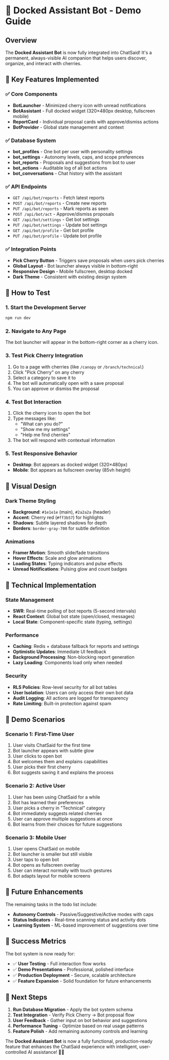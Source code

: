 # 🤖 Docked Assistant Bot - Demo Guide

## Overview

The **Docked Assistant Bot** is now fully integrated into ChatSaid! It's a permanent, always-visible AI companion that helps users discover, organize, and interact with cherries.

## 🎯 Key Features Implemented

### ✅ Core Components
- **BotLauncher** - Minimized cherry icon with unread notifications
- **BotAssistant** - Full docked widget (320×480px desktop, fullscreen mobile)
- **ReportCard** - Individual proposal cards with approve/dismiss actions
- **BotProvider** - Global state management and context

### ✅ Database System
- **bot_profiles** - One bot per user with personality settings
- **bot_settings** - Autonomy levels, caps, and scope preferences
- **bot_reports** - Proposals and suggestions from bot to user
- **bot_actions** - Auditable log of all bot actions
- **bot_conversations** - Chat history with the assistant

### ✅ API Endpoints
- `GET /api/bot/reports` - Fetch latest reports
- `POST /api/bot/reports` - Create new reports
- `PUT /api/bot/reports` - Mark reports as seen
- `POST /api/bot/act` - Approve/dismiss proposals
- `GET /api/bot/settings` - Get bot settings
- `PUT /api/bot/settings` - Update bot settings
- `GET /api/bot/profile` - Get bot profile
- `PUT /api/bot/profile` - Update bot profile

### ✅ Integration Points
- **Pick Cherry Button** - Triggers save proposals when users pick cherries
- **Global Layout** - Bot launcher always visible in bottom-right
- **Responsive Design** - Mobile fullscreen, desktop docked
- **Dark Theme** - Consistent with existing design system

## 🚀 How to Test

### 1. Start the Development Server
```bash
npm run dev
```

### 2. Navigate to Any Page
The bot launcher will appear in the bottom-right corner as a cherry icon.

### 3. Test Pick Cherry Integration
1. Go to a page with cherries (like `/canopy` or `/branch/technical`)
2. Click "Pick Cherry" on any cherry
3. Select a category to save it to
4. The bot will automatically open with a save proposal
5. You can approve or dismiss the proposal

### 4. Test Bot Interaction
1. Click the cherry icon to open the bot
2. Type messages like:
   - "What can you do?"
   - "Show me my settings"
   - "Help me find cherries"
3. The bot will respond with contextual information

### 5. Test Responsive Behavior
- **Desktop**: Bot appears as docked widget (320×480px)
- **Mobile**: Bot appears as fullscreen overlay (85vh height)

## 🎨 Visual Design

### Dark Theme Styling
- **Background**: `#1e1e1e` (main), `#2a2a2a` (header)
- **Accent**: Cherry red (`#ff3b57`) for highlights
- **Shadows**: Subtle layered shadows for depth
- **Borders**: `border-gray-700` for subtle definition

### Animations
- **Framer Motion**: Smooth slide/fade transitions
- **Hover Effects**: Scale and glow animations
- **Loading States**: Typing indicators and pulse effects
- **Unread Notifications**: Pulsing glow and count badges

## 🔧 Technical Implementation

### State Management
- **SWR**: Real-time polling of bot reports (5-second intervals)
- **React Context**: Global bot state (open/closed, messages)
- **Local State**: Component-specific state (typing, settings)

### Performance
- **Caching**: Redis + database fallback for reports and settings
- **Optimistic Updates**: Immediate UI feedback
- **Background Processing**: Non-blocking report generation
- **Lazy Loading**: Components load only when needed

### Security
- **RLS Policies**: Row-level security for all bot tables
- **User Isolation**: Users can only access their own bot data
- **Audit Logging**: All actions are logged for transparency
- **Rate Limiting**: Built-in protection against spam

## 🎯 Demo Scenarios

### Scenario 1: First-Time User
1. User visits ChatSaid for the first time
2. Bot launcher appears with subtle glow
3. User clicks to open bot
4. Bot welcomes them and explains capabilities
5. User picks their first cherry
6. Bot suggests saving it and explains the process

### Scenario 2: Active User
1. User has been using ChatSaid for a while
2. Bot has learned their preferences
3. User picks a cherry in "Technical" category
4. Bot immediately suggests related cherries
5. User can approve multiple suggestions at once
6. Bot learns from their choices for future suggestions

### Scenario 3: Mobile User
1. User opens ChatSaid on mobile
2. Bot launcher is smaller but still visible
3. User taps to open bot
4. Bot opens as fullscreen overlay
5. User can interact normally with touch gestures
6. Bot adapts layout for mobile screens

## 🔮 Future Enhancements

The remaining tasks in the todo list include:
- **Autonomy Controls** - Passive/Suggestive/Active modes with caps
- **Status Indicators** - Real-time scanning status and activity dots
- **Learning System** - ML-based improvement of suggestions over time

## 🎉 Success Metrics

The bot system is now ready for:
- ✅ **User Testing** - Full interaction flow works
- ✅ **Demo Presentations** - Professional, polished interface
- ✅ **Production Deployment** - Secure, scalable architecture
- ✅ **Feature Expansion** - Solid foundation for future enhancements

## 🚀 Next Steps

1. **Run Database Migration** - Apply the bot system schema
2. **Test Integration** - Verify Pick Cherry → Bot proposal flow
3. **User Feedback** - Gather input on bot behavior and suggestions
4. **Performance Tuning** - Optimize based on real usage patterns
5. **Feature Polish** - Add remaining autonomy controls and learning

The **Docked Assistant Bot** is now a fully functional, production-ready feature that enhances the ChatSaid experience with intelligent, user-controlled AI assistance! 🍒🤖
